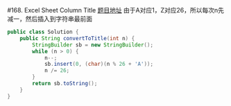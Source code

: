 #168. Excel Sheet Column Title
[题目地址](https://leetcode.com/problems/excel-sheet-column-title/)
由于A对应1，Z对应26，所以每次n先减一，然后插入到字符串最前面
```java
public class Solution {
    public String convertToTitle(int n) {
        StringBuilder sb = new StringBuilder();
        while (n > 0) {
            n--;
            sb.insert(0, (char)(n % 26 + 'A'));
            n /= 26;
        }
        return sb.toString();
    }
}
```